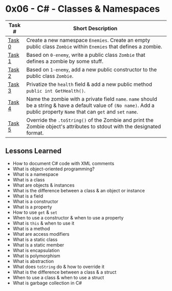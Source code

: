  # 0x06 - C# - Classes & Namespaces
Task # | Short Description
-------|------------
[Task 0](0-enemy/) | Create a new namespace `Enemies`. Create an empty public class `Zombie` within `Enemies` that defines a zombie.
[Task 1](1-enemy/) | Based on `0-enemy`, write a public class `Zombie` that defines a zombie by some stuff.
[Task 2](2-enemy/) | Based on `1-enemy`, add a new public constructor to the public class `Zombie`.
[Task 3](3-enemy/) | Privatize the `health` field & add a new public method `public int GetHealth()`.
[Task 4](4-enemy/) | Name the zombie with a private field `name`. `name` should be a string & have a default value of `(No name)`. Add a public property `Name` that can `get` and `set` `name`.
[Task 5](5-enemy/) | Override the `.toString()` of the Zombie and print the Zombie object's attributes to stdout with the designated format.

 ## Lessons Learned
* How to document C# code with XML comments
* What is object-oriented programming?
* What is a namespace
* What is a class
* What are objects & instances
* What is the difference between a class & an object or instance
* What is a field
* What is a constructor
* What is a property
* How to use `get` & `set`
* When to use a constructor & when to use a property
* What is `this` & when to use it
* What is a method
* What are access modifiers
* What is a static class
* What is a static member
* What is encapsulation
* What is polymorphism
* What is abstraction
* What does `toString` do & how to override it
* What is the difference between a class & a struct
* When to use a class & when to use a struct
* What is garbage collection in C#